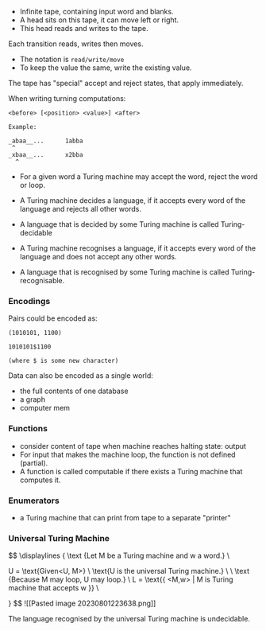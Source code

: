 - Infinite tape, containing input word and blanks.
- A head sits on this tape, it can move left or right.
- This head reads and writes to the tape.

Each transition reads, writes then moves.
- The notation is `read/write/move`
- To keep the value the same, write the existing value.

The tape has "special" accept and reject states, that apply immediately.

When writing turning computations:
```
<before> [<position> <value>] <after>

Example:

_abaa__...      1abba
 ^
_xbaa__...      x2bba
  ^  
```


- For a given word a Turing machine may accept the word, reject the word or loop.

- A Turing machine decides a language, if it accepts every word of the language and rejects all other words.
- A language that is decided by some Turing machine is called Turing-decidable


- A Turing machine recognises a language, if it accepts every word of the language and does not accept any other words.
- A language that is recognised by some Turing machine is called Turing-recognisable.

### Encodings
Pairs could be encoded as: 
```
(1010101, 1100)

1010101$1100

(where $ is some new character)
```

Data can also be encoded as a single world:
- the full contents of one database
- a graph
- computer mem


### Functions
- consider content of tape when machine reaches halting state: output
- For input that makes the machine loop, the function is not defined (partial).
- A function is called computable if there exists a Turing machine that computes it.

### Enumerators
- a Turing machine that can print from tape to a separate "printer"

### Universal Turing Machine
$$ \displaylines {
\text {Let M be a Turing machine and w a word.} \\

U = \text{Given<U, M>} \\
\text{U is the universal Turing machine.} \\
\\
\text {Because M may loop, U may loop.} \\
L = \text{\{ <M,w> | M is Turing machine that accepts w \}}
\\



}
$$
![[Pasted image 20230801223638.png]]


The language recognised by the universal Turing machine is undecidable.


